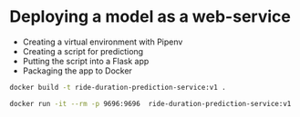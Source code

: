 # Deploying a model as a web-service

* Creating a virtual environment with Pipenv
* Creating a script for predictiong
* Putting the script into a Flask app
* Packaging the app to Docker

```bash
docker build -t ride-duration-prediction-service:v1 .

```

```bash
docker run -it --rm -p 9696:9696  ride-duration-prediction-service:v1
```
